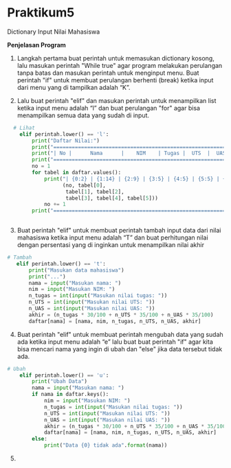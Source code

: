 # Praktikum5
Dictionary Input Nilai Mahasiswa

**Penjelasan Program**
1. Langkah pertama buat perintah untuk memasukan dictionary kosong, lalu masukan perintah "While true" agar program melakukan perulangan tanpa batas dan masukan perintah untuk menginput menu. Buat perintah "if" untuk membuat perulangan berhenti (break) ketika input dari menu yang di tampilkan adalah “K”.

2. Lalu buat perintah "elif" dan masukan perintah untuk menampilkan list ketika input menu adalah “l” dan buat perulangan "for" agar bisa menampilkan semua data yang sudah di input.
```python
  # Lihat
    elif perintah.lower() == 'l':
        print("Daftar Nilai:")
        print("===================================================================")
        print("| No |      Nama      |    NIM    | Tugas |  UTS  |  UAS  | Akhir |")
        print("===================================================================")
        no = 1
        for tabel in daftar.values():
            print("| {0:2} | {1:14} | {2:9} | {3:5} | {4:5} | {5:5} | {6:5} |".format
                  (no, tabel[0],
                   tabel[1], tabel[2],
                   tabel[3], tabel[4], tabel[5]))
            no += 1
        print("===================================================================")
        
 ```
 
 3. Buat perintah "elif" untuk membuat perintah tambah input data dari nilai mahasiswa ketika input menu adalah “T” dan buat perhitungan nilai dengan persentasi yang di inginkan untuk menampilkan nilai akhir
 ```python
 # Tambah
    elif perintah.lower() == 't':
        print("Masukan data mahasiswa")
        print("...")
        nama = input("Masukan nama: ")
        nim = input("Masukan NIM: ")
        n_tugas = int(input("Masukan nilai tugas: "))
        n_UTS = int(input("Masukan nilai UTS: "))
        n_UAS = int(input("Masukan nilai UAS: "))
        akhir = (n_tugas * 30/100 + n_UTS * 35/100 + n_UAS * 35/100)
        daftar[nama] = [nama, nim, n_tugas, n_UTS, n_UAS, akhir]
```

4. Buat perintah "elif" untuk membuat perintah mengubah data yang sudah ada ketika input menu adalah “e” lalu buat buat perintah "if" agar kita bisa mencari nama yang ingin di ubah dan "else" jika data tersebut tidak ada.
```python
# Ubah
    elif perintah.lower() == 'u':
        print("Ubah Data")
        nama = input("Masukan nama: ")
        if nama in daftar.keys():
            nim = input("Masukan NIM: ")
            n_tugas = int(input("Masukan nilai tugas: "))
            n_UTS = int(input("Masukan nilai UTS: "))
            n_UAS = int(input("Masukan nilai UAS: "))
            akhir = (n_tugas * 30/100 + n_UTS * 35/100 + n_UAS * 35/100)
            daftar[nama] = [nama, nim, n_tugas, n_UTS, n_UAS, akhir]
        else:
            print("Data {0} tidak ada".format(nama))
```

5. 
